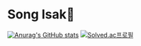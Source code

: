 # Song Isak👶
[![Anurag's GitHub stats](https://github-readme-stats.vercel.app/api?username=Isaacsong-2)](https://github.com/anuraghazra/github-readme-stats)
[![Solved.ac프로필](http://mazassumnida.wtf/api/v2/generate_badge?boj=thddltkr99)](https://solved.ac/thddltkr99)
